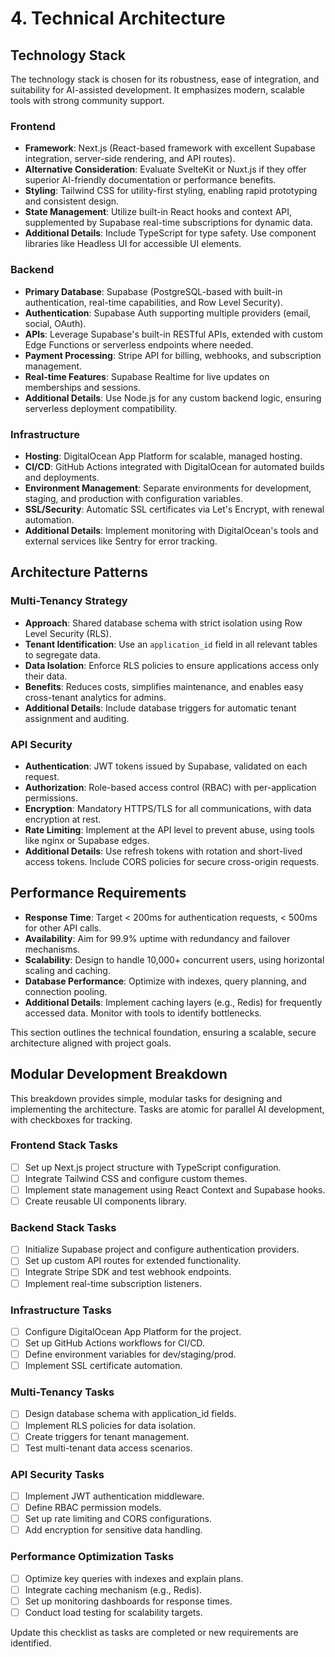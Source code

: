 # 4. Technical Architecture

## Technology Stack

The technology stack is chosen for its robustness, ease of integration, and suitability for AI-assisted development. It emphasizes modern, scalable tools with strong community support.

### Frontend
- **Framework**: Next.js (React-based framework with excellent Supabase integration, server-side rendering, and API routes).
- **Alternative Consideration**: Evaluate SvelteKit or Nuxt.js if they offer superior AI-friendly documentation or performance benefits.
- **Styling**: Tailwind CSS for utility-first styling, enabling rapid prototyping and consistent design.
- **State Management**: Utilize built-in React hooks and context API, supplemented by Supabase real-time subscriptions for dynamic data.
- **Additional Details**: Include TypeScript for type safety. Use component libraries like Headless UI for accessible UI elements.

### Backend
- **Primary Database**: Supabase (PostgreSQL-based with built-in authentication, real-time capabilities, and Row Level Security).
- **Authentication**: Supabase Auth supporting multiple providers (email, social, OAuth).
- **APIs**: Leverage Supabase's built-in RESTful APIs, extended with custom Edge Functions or serverless endpoints where needed.
- **Payment Processing**: Stripe API for billing, webhooks, and subscription management.
- **Real-time Features**: Supabase Realtime for live updates on memberships and sessions.
- **Additional Details**: Use Node.js for any custom backend logic, ensuring serverless deployment compatibility.

### Infrastructure
- **Hosting**: DigitalOcean App Platform for scalable, managed hosting.
- **CI/CD**: GitHub Actions integrated with DigitalOcean for automated builds and deployments.
- **Environment Management**: Separate environments for development, staging, and production with configuration variables.
- **SSL/Security**: Automatic SSL certificates via Let's Encrypt, with renewal automation.
- **Additional Details**: Implement monitoring with DigitalOcean's tools and external services like Sentry for error tracking.

## Architecture Patterns

### Multi-Tenancy Strategy
- **Approach**: Shared database schema with strict isolation using Row Level Security (RLS).
- **Tenant Identification**: Use an `application_id` field in all relevant tables to segregate data.
- **Data Isolation**: Enforce RLS policies to ensure applications access only their data.
- **Benefits**: Reduces costs, simplifies maintenance, and enables easy cross-tenant analytics for admins.
- **Additional Details**: Include database triggers for automatic tenant assignment and auditing.

### API Security
- **Authentication**: JWT tokens issued by Supabase, validated on each request.
- **Authorization**: Role-based access control (RBAC) with per-application permissions.
- **Encryption**: Mandatory HTTPS/TLS for all communications, with data encryption at rest.
- **Rate Limiting**: Implement at the API level to prevent abuse, using tools like nginx or Supabase edges.
- **Additional Details**: Use refresh tokens with rotation and short-lived access tokens. Include CORS policies for secure cross-origin requests.

## Performance Requirements
- **Response Time**: Target < 200ms for authentication requests, < 500ms for other API calls.
- **Availability**: Aim for 99.9% uptime with redundancy and failover mechanisms.
- **Scalability**: Design to handle 10,000+ concurrent users, using horizontal scaling and caching.
- **Database Performance**: Optimize with indexes, query planning, and connection pooling.
- **Additional Details**: Implement caching layers (e.g., Redis) for frequently accessed data. Monitor with tools to identify bottlenecks.

This section outlines the technical foundation, ensuring a scalable, secure architecture aligned with project goals.

## Modular Development Breakdown
This breakdown provides simple, modular tasks for designing and implementing the architecture. Tasks are atomic for parallel AI development, with checkboxes for tracking.

### Frontend Stack Tasks
- [ ] Set up Next.js project structure with TypeScript configuration.
- [ ] Integrate Tailwind CSS and configure custom themes.
- [ ] Implement state management using React Context and Supabase hooks.
- [ ] Create reusable UI components library.

### Backend Stack Tasks
- [ ] Initialize Supabase project and configure authentication providers.
- [ ] Set up custom API routes for extended functionality.
- [ ] Integrate Stripe SDK and test webhook endpoints.
- [ ] Implement real-time subscription listeners.

### Infrastructure Tasks
- [ ] Configure DigitalOcean App Platform for the project.
- [ ] Set up GitHub Actions workflows for CI/CD.
- [ ] Define environment variables for dev/staging/prod.
- [ ] Implement SSL certificate automation.

### Multi-Tenancy Tasks
- [ ] Design database schema with application_id fields.
- [ ] Implement RLS policies for data isolation.
- [ ] Create triggers for tenant management.
- [ ] Test multi-tenant data access scenarios.

### API Security Tasks
- [ ] Implement JWT authentication middleware.
- [ ] Define RBAC permission models.
- [ ] Set up rate limiting and CORS configurations.
- [ ] Add encryption for sensitive data handling.

### Performance Optimization Tasks
- [ ] Optimize key queries with indexes and explain plans.
- [ ] Integrate caching mechanism (e.g., Redis).
- [ ] Set up monitoring dashboards for response times.
- [ ] Conduct load testing for scalability targets.

Update this checklist as tasks are completed or new requirements are identified.